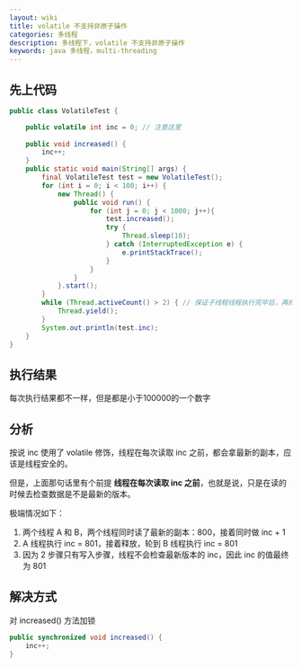 ```yaml
---
layout: wiki
title: volatile 不支持非原子操作
categories: 多线程
description: 多线程下，volatile 不支持非原子操作
keywords: java 多线程，multi-threading
---
```

## 先上代码
```java
public class VolatileTest {

    public volatile int inc = 0; // 注意这里
    
    public void increased() {
        inc++;
    }
    public static void main(String[] args) {
        final VolatileTest test = new VolatileTest();
        for (int i = 0; i < 100; i++) {
            new Thread() {
                public void run() {
                    for (int j = 0; j < 1000; j++){
                        test.increased();
                        try {
                            Thread.sleep(10);
                        } catch (InterruptedException e) {
                            e.printStackTrace();
                        }
                    }
                }
            }.start();
        }
        while (Thread.activeCount() > 2) { // 保证子线程线程执行完毕后，再终止程序
            Thread.yield();
        }
        System.out.println(test.inc);
    }
}
```
## 执行结果
每次执行结果都不一样，但是都是小于100000的一个数字

## 分析
按说 inc 使用了 volatile 修饰，线程在每次读取 inc 之前，都会拿最新的副本，应该是线程安全的。

但是，上面那句话里有个前提 **线程在每次读取 inc 之前**，也就是说，只是在读的时候去检查数据是不是最新的版本。

极端情况如下：
1. 两个线程 A 和 B，两个线程同时读了最新的副本：800，接着同时做 inc + 1
2. A 线程执行 inc = 801，接着释放，轮到 B 线程执行 inc = 801 
3. 因为 2 步骤只有写入步骤，线程不会检查最新版本的 inc，因此 inc 的值最终为 801

## 解决方式
对 increased() 方法加锁
```java
public synchronized void increased() {
    inc++;
}
```